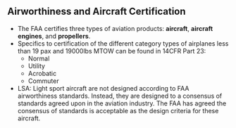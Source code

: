 ## Airworthiness and Aircraft Certification
- The FAA certifies three types of aviation products: **aircraft**, **aircraft engines**, and **propellers**.
- Specifics to certification of the different category types of airplanes less than 19 pax and 19000lbs MTOW can be found in 14CFR Part 23:
    - Normal
    - Utility
    - Acrobatic
    - Commuter 
- LSA: Light sport aircraft are not designed according to FAA airworthiness standards. Instead, they are designed to a consensus of standards agreed upon in the aviation industry. The FAA has agreed the consensus of standards is acceptable as the design criteria for these aircraft.
